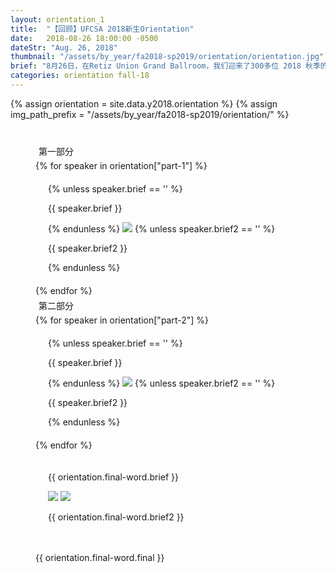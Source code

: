 ```yaml
---
layout: orientation_1
title:  "【回顾】UFCSA 2018新生Orientation"
date:   2018-08-26 18:00:00 -0500
dateStr: "Aug. 26, 2018"
thumbnail: "/assets/by_year/fa2018-sp2019/orientation/orientation.jpg"
brief: "8月26日，在Retiz Union Grand Ballroom，我们迎来了300多位 2018 秋季的新同学和许多老生朋友！"
categories: orientation fall-18
---
```

{% assign orientation = site.data.y2018.orientation %}
{% assign img_path_prefix = "/assets/by_year/fa2018-sp2019/orientation/" %}

<div class="text-responsive" style="margin: 40px">
  <div class="special-box-wrapper">
    <div class="special-box">
      <p class="blue-highlight" style="margin:5px">第一部分</p>
    </div>
  </div>
    {% for speaker in orientation["part-1"] %}
      <div class="row">
        <div class="col-sm-6 col-sm-offset-3" style="padding: 20px">
        {% unless speaker.brief == '' %}
          <p>{{ speaker.brief }}</p>
        {% endunless %}
        <img src="{{ img_path_prefix }}{{ speaker.img }}" />
        {% unless speaker.brief2 == '' %}
          <p>{{ speaker.brief2 }}</p>
        {% endunless %}
        </div>
      </div>
    {% endfor %}
  <div class="special-box-wrapper">
    <div class="special-box">
      <p class="blue-highlight" style="margin:5px">第二部分</p>
    </div>
  </div>
    {% for speaker in orientation["part-2"] %}
      <div class="row">
        <div class="col-sm-6 col-sm-offset-3" style="padding: 20px">
        {% unless speaker.brief == '' %}
          <p>{{ speaker.brief }}</p>
        {% endunless %}
        <img src="{{ img_path_prefix }}{{ speaker.img }}" />
        {% unless speaker.brief2 == '' %}
          <p>{{ speaker.brief2 }}</p>
        {% endunless %}
        </div>
      </div>
    {% endfor %}
  <div class="row">
    <div class="col-sm-6 col-sm-offset-3" style="padding: 20px">
      <p>{{ orientation.final-word.brief }}</p>      
      <img src="{{ img_path_prefix }}{{ orientation.final-word.img }}" />
      <img src="{{ img_path_prefix }}{{ orientation.final-word.img2 }}" />
      <p>{{ orientation.final-word.brief2 }}</p>
    </div>
  </div>
  <p>{{ orientation.final-word.final }}</p>
</div>
